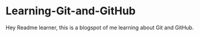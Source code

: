 # Learning-Git-and-GitHub
Hey Readme learner, this is a blogspot of me learning about Git and GitHub.